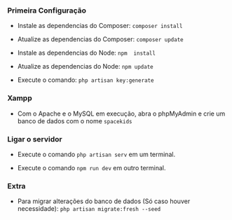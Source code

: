 ### Primeira Configuração

* Instale as dependencias do Composer: `composer install`

* Atualize as dependencias do Composer: `composer update`

* Instale as dependencias do Node: `npm  install`

* Atualize as dependencias do Node: `npm update`

* Execute o comando: `php artisan key:generate`

### Xampp

* Com o Apache e o MySQL em execução, abra o phpMyAdmin e crie um banco de dados com o nome `spacekids`

### Ligar o servidor

* Execute o comando `php artisan serv` em um terminal.

* Execute o comando `npm run dev` em outro terminal.



### Extra

* Para migrar alterações do banco de dados (Só caso houver necessidade): `php artisan migrate:fresh --seed`

